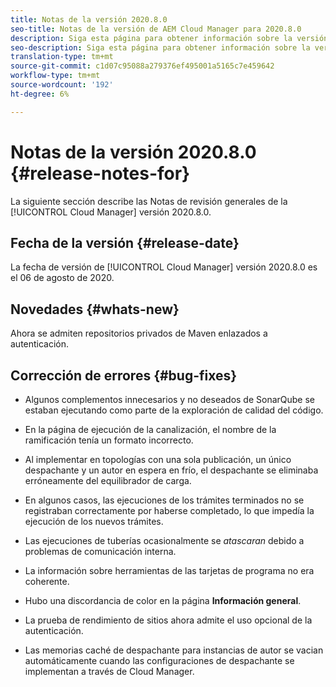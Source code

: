 ```yaml
---
title: Notas de la versión 2020.8.0
seo-title: Notas de la versión de AEM Cloud Manager para 2020.8.0
description: Siga esta página para obtener información sobre la versión 2020.8.0 de Cloud Manager
seo-description: Siga esta página para obtener información sobre la versión 2020.8.0 de AEM Cloud Manager
translation-type: tm+mt
source-git-commit: c1d07c95088a279376ef495001a5165c7e459642
workflow-type: tm+mt
source-wordcount: '192'
ht-degree: 6%

---
```


# Notas de la versión 2020.8.0 {#release-notes-for}

La siguiente sección describe las Notas de revisión generales de la [!UICONTROL Cloud Manager] versión 2020.8.0.

## Fecha de la versión {#release-date}

La fecha de versión de [!UICONTROL Cloud Manager] versión 2020.8.0 es el 06 de agosto de 2020.

## Novedades {#whats-new}

Ahora se admiten repositorios privados de Maven enlazados a autenticación.

## Corrección de errores {#bug-fixes}

* Algunos complementos innecesarios y no deseados de SonarQube se estaban ejecutando como parte de la exploración de calidad del código.

* En la página de ejecución de la canalización, el nombre de la ramificación tenía un formato incorrecto.

* Al implementar en topologías con una sola publicación, un único despachante y un autor en espera en frío, el despachante se eliminaba erróneamente del equilibrador de carga.

* En algunos casos, las ejecuciones de los trámites terminados no se registraban correctamente por haberse completado, lo que impedía la ejecución de los nuevos trámites.

* Las ejecuciones de tuberías ocasionalmente se *atascaran* debido a problemas de comunicación interna.

* La información sobre herramientas de las tarjetas de programa no era coherente.

* Hubo una discordancia de color en la página **Información general**.

* La prueba de rendimiento de sitios ahora admite el uso opcional de la autenticación.

* Las memorias caché de despachante para instancias de autor se vacian automáticamente cuando las configuraciones de despachante se implementan a través de Cloud Manager.

